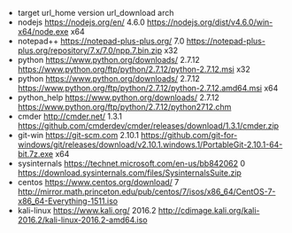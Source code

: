 - target url_home version url_download arch
- nodejs https://nodejs.org/en/ 4.6.0 https://nodejs.org/dist/v4.6.0/win-x64/node.exe x64
- notepad++ https://notepad-plus-plus.org/ 7.0 https://notepad-plus-plus.org/repository/7.x/7.0/npp.7.bin.zip x32
- python https://www.python.org/downloads/ 2.7.12 https://www.python.org/ftp/python/2.7.12/python-2.7.12.msi x32
- python https://www.python.org/downloads/ 2.7.12 https://www.python.org/ftp/python/2.7.12/python-2.7.12.amd64.msi x64
- python_help https://www.python.org/downloads/ 2.7.12 https://www.python.org/ftp/python/2.7.12/python2712.chm
- cmder http://cmder.net/ 1.3.1 https://github.com/cmderdev/cmder/releases/download/1.3.1/cmder.zip
- git-win https://git-scm.com 2.10.1 https://github.com/git-for-windows/git/releases/download/v2.10.1.windows.1/PortableGit-2.10.1-64-bit.7z.exe x64
- sysinternals https://technet.microsoft.com/en-us/bb842062 0 https://download.sysinternals.com/files/SysinternalsSuite.zip
- centos https://www.centos.org/download/ 7 http://mirror.math.princeton.edu/pub/centos/7/isos/x86_64/CentOS-7-x86_64-Everything-1511.iso
- kali-linux https://www.kali.org/ 2016.2 http://cdimage.kali.org/kali-2016.2/kali-linux-2016.2-amd64.iso
